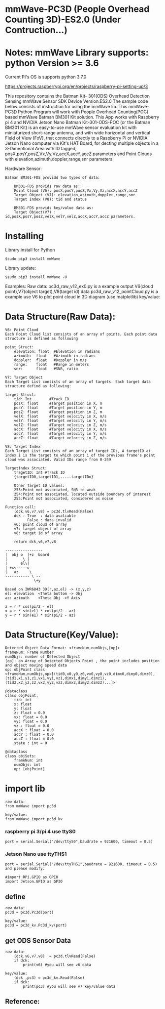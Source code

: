 # mmWave-PC3D (People Overhead Counting 3D)-ES2.0   (Under Contruction...)
# Notes: mmWave Library supports: python Version >= 3.6

Current PI's OS is supports python 3.7.0

https://projects.raspberrypi.org/en/projects/raspberry-pi-setting-up/3

This repository contains the Batman Kit- 301(ODS) Overhead Detection Sensing mmWave Sensor SDK  Device Version:ES2.0
The sample code below consists of instruction for using the mmWave lib.
This mmWave-PC3D Python Program will work with People Overhead Counting(POC) based mmWave Batman BM301 Kit solution.
This App works with Raspberry pi 4 and NVIDIA Jetson Nano
Batman Kit-301-ODS-POC (or the Batman BM301 Kit) is an easy-to-use mmWave sensor evaluation kit with miniaturized short-range antenna, and with wide horizontal and vertical Field of View (FoV), that connects directly to a Raspberry Pi or NVIDIA Jetson Nano computer via Kit's HAT Board, 
for decting multiple objects in a 3-Dimentional Area with ID tagged, posX,posY,posZ,Vx,Vy,Vz,accX,accY,accZ parameters and  Point Clouds with elevation,azimuth,doppler,range,snr parameters.

Hardware Sensor: 

    Batman BM301-FDS providd two types of data:

        BM301-FDS provids raw data as:
        Point Cloud (V6): posX,posY,posZ,Vx,Vy,Vz,accX,accY,accZ
        Target Object (V7): elevation,azimuth,doppler,range,snr
        Target Index (V8): tid and status
    
        BM301-FDS provids key/value data as:
        Target Object(V7) : id,posX,posY,posZ,velX,velY,velZ,accX,accY,accZ parameters. 
    
# Installing

Library install for Python

    $sudo pip3 install mmWave

Library update:

    $sudo pip3 install mmWave -U

Examples:
    Raw data:
        pc3d_raw_v12_ex0.py is a example output V6(cloud point),V7(object target),V8(target id) data
        pc3d_raw_v12_pointCloud.py is a example use V6 to plot point cloud in 3D diagram (use matplotlib)
    key/value:
        

# Data Structure(Raw Data):
    V6: Point Cloud 
    Each Point Cloud list consists of an array of points, Each point data structure is defined as following
   
    point Struct:
        elevation: float  #Elevation in radians
        azimuth:  float   #Azimuth in radians 
        doppler:  float   #Doppler in m/s
        range:    float   #Range in meters
        snr:      float   #SNR, ratio
        
    V7: Target Object
    Each Target List consists of an array of targets. Each target data structure defind as following:
    
    target Struct:
        tid: Int        #Track ID
        posX: float     #Target position in X, m
        posY: float     #Target position in Y, m
        posZ: float     #Target position in Z, m
        velX: float     #Target velocity in X, m/s
        velY: float     #Target velocity in Y, m/s
        velZ: float     #Target velocity in Z, m/s
        accX: float     #Target velocity in X, m/s
        accY: float     #Target velocity in Y, m/s
        accZ: float     #Target velocity in Z, m/s
        
    V8: Target Index
    Each Target List consists of an array of target IDs, A targetID at index i is the target to which point i of the previous frame's point cloud was associated. Valid IDs range from 0-249
        
    TargetIndex Struct:
        tragetID: Int #Track ID
        {targetID0,targetID1,.....targetIDn}
        
        Other Target ID values:
        253:Point not associated, SNR to weak
        254:Point not associated, located outside boundary of interest
        255:Point not associated, considered as noise
   
    Function call: 
        (dck,v6,v7,v8) = pc3d.tlvRead(False)
        dck : True  : data avaliable
              False : data invalid
        v6: point cloud of array
        v7: target object of array
        v8: target id of array

        return dck,v6,v7,v8 
		
    -----------------
    |  obj o  |+z  board
    |       \ |  
    |      el\| 
    | +x<-----o        
    |   az     \
    ----------- \ --
                 \+y
    
    Based on IWR6843 3D(r,az,el) -> (x,y,z)
    el: elevation  <Theta bottom -> Obj  
    az: azimuth    <Theta Obj ->Y Axis 
    
    z = r * cos(pi/2 - el)
    x = r * sin(el) * cos(pi/2 - az)
    y = r * sin(e1) * sin(pi/2 - az)
 
 # Data Structure(Key/Value):
    Detected Object Data Format: <frameNum,numObjs,[op]>
    frameNum: Frame Number
    numObjs: number of Detected Object
    [op]: an Array of Detected Objects Point , the point includes position and object moving speed data
    op: objPoint class
    <frameNum,numObjs,op=[(tid0,x0,y0,z0,vx0,vy0,vz0,dimx0,dimy0,dimz0),(tid1,x1,y1,z1,vx1,vy1,vz1,dimx1,dimy1,dimz1),(tid2,x2,y2,z2,vx2,vy2,vz2,dimx2,dimy2,dimz2)...]>
    
    @dataclass
    class objPoint:
        tid: int 
        x: float
        y: float
        z: float = 0.0
        vx: float = 0.0
        vy: float = 0.0
        vz : float = 0.0
        accX : float = 0.0
        accY : float = 0.0
        accZ : float = 0.0
        state : int = 0
 
    @dataclass
    class objSets:
        frameNum: int
        numObjs: int
        op: [objPoint]


# import lib
    raw data:
    from mmWave import pc3d
    
    key/value:
    from mmWave import pc3d_kv

  ### raspberry pi 3/pi 4 use ttyS0
    port = serial.Serial("/dev/ttyS0",baudrate = 921600, timeout = 0.5)
    
  ### Jetson Nano use ttyTHS1
	port = serial.Serial("/dev/ttyTHS1",baudrate = 921600, timeout = 0.5)
	and please modify: 
	
	#import RPi.GPIO as GPIO
	import Jetson.GPIO as GPIO

## define
    raw data:
    pc3d = pc3d.Pc3d(port)
    
    key/value:
    pc3d = pc3d_kv.Pc3d_kv(port)

## get ODS Sensor Data

    raw data:
        (dck,v6,v7,v8)  = pc3d.tlvRead(False)
        if dck:
            print(v6) #you will see v6 data
        
    key/value:
        (dck ,pc3) = pc3d_kv.Read(False)
        if dck:
            print(pc3) #you will see v7 key/value data
    
## Reference:
    


